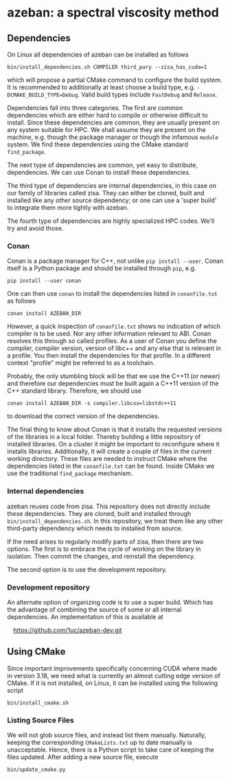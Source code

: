 # azeban: a spectral viscosity method

## Dependencies
On Linux all dependencies of azeban can be installed as follows

    bin/install_dependencies.sh COMPILER third_pary --zisa_has_cuda=1

which will propose a partial CMake command to configure the build system.
It is recommended to additionally at least choose a build type, e.g.
`-DCMAKE_BUILD_TYPE=Debug`. Valid build types include `FastDebug` and
`Release`.

Dependencies fall into three categories. The first are common dependencies
which are either hard to compile or otherwise difficult to install. Since these
dependencies are common, they are usually present on any system suitable for
HPC. We shall assume they are present on the machine, e.g. though the package
manager or though the infamous `module` system. We find these dependencies using
the CMake standard `find_package`.

The next type of dependencies are common, yet easy to distribute, dependencies.
We can use Conan to install these dependencies.

The third type of dependencies are internal dependencies, in this case on our
family of libraries called zisa. They can either be cloned, built and installed
like any other source dependency; or one can use a 'super build' to integrate
them more tightly with azeban.

The fourth type of dependencies are highly specialized HPC codes. We'll try and
avoid those.

### Conan
Conan is a package manager for C++, not unlike `pip install --user`. Conan
itself is a Python package and should be installed through `pip`, e.g.

    pip install --user conan
    
One can then use `conan` to install the dependencies listed in `conanfile.txt`
as follows

    conan install AZEBAN_DIR
    
However, a quick inspection of `conanfile.txt` shows no indication of which
compiler is to be used. Nor any other information relevant to ABI. Conan
resolves this through so called profiles. As a user of Conan you define the
compiler, compiler version, version of libc++ and any else that is relevant in a
profile. You then install the dependencies for that profile. In a different
context "profile" might be referred to as a toolchain.

Probably, the only stumbling block will be that we use the C++11 (or newer) and
therefore our dependencies must be built again a C++11 version of the C++
standard library. Therefore, we should use

    conan install AZEBAN_DIR -s compiler.libcxx=libstdc++11

to download the correct version of the dependencies.

The final thing to know about Conan is that it installs the requested versions
of the libraries in a local folder. Thereby building a little repository of
installed libraries. On a cluster it might be important to reconfigure where it
installs libraries. Additionally, it will create a couple of files in the
current working directory. These files are needed to instruct CMake where the
dependencies listed in the `conanfile.txt` can be found. Inside CMake we use the
traditional `find_package` mechanism.

### Internal dependencies
azeban reuses code from zisa. This repository does not directly include these
dependencies. They are cloned, built and installed through
`bin/install_dependencies.sh`. In this repository, we treat them like any other
third-party dependency which needs to installed from source.

If the need arises to regularly modify parts of zisa, then there are two
options. The first is to embrace the cycle of working on the library in
isolation. Then commit the changes, and reinstall the dependency.

The second option is to use the development repository.

### Development repository
An alternate option of organizing code is to use a super build. Which has the
advantage of combining the source of some or all internal dependencies. An
implementation of this is available at

&emsp;https://github.com/1uc/azeban-dev.git

## Using CMake
Since important improvements specifically concerning CUDA where made in version
3.18, we need what is currently an almost cutting edge version of CMake. If it is
not installed, on Linux, it can be installed using the following script

    bin/install_cmake.sh
    
### Listing Source Files
We will not glob source files, and instead list them manually. Naturally,
keeping the corresponding `CMakeLists.txt` up to date manually is unacceptable.
Hence, there is a Python script to take care of keeping the files updated. After
adding a new source file, execute

    bin/update_cmake.py
